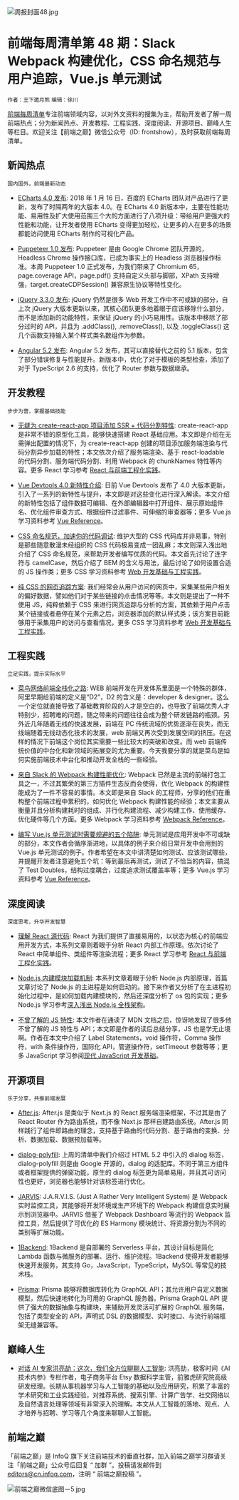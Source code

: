![周报封面48.jpg](http://upload-images.jianshu.io/upload_images/1647496-791110b4c5c94053.jpg?imageMogr2/auto-orient/strip%7CimageView2/2/w/1240)

# 前端每周清单第 48 期：Slack Webpack 构建优化，CSS 命名规范与用户追踪，Vue.js 单元测试

`作者：王下邀月熊` `编辑：徐川`

[前端每周清单](http://www.infoq.com/cn/FE-Weekly)专注前端领域内容，以对外文资料的搜集为主，帮助开发者了解一周前端热点；分为新闻热点、开发教程、工程实践、深度阅读、开源项目、巅峰人生等栏目。欢迎关注【前端之巅】微信公众号（ID: frontshow），及时获取前端每周清单。

## 新闻热点

`国内国外，前端最新动态`

* [ECharts 4.0 发布](https://parg.co/Uk5): 2018 年 1 月 16 日，百度的 ECharts 团队对产品进行了更新，发布了时隔两年的大版本 4.0。在 ECharts 4.0 新版本中，主要在性能功能、易用性及扩大使用范围三个大的方面进行了八项升级：带给用户更强大的性能和功能，让开发者使用 ECharts 变得更加轻松，让更多的人在更多的场景都能访问使用 ECharts 制作的可视化产品。

* [Puppeteer 1.0 发布](https://parg.co/U8n): Puppeteer 是由 Google Chrome 团队开源的，Headless Chrome 操作接口库，已成为事实上的 Headless 浏览器操作标准。本周 Puppeteer 1.0 正式发布，为我们带来了 Chromium 65，page.coverage API，page.pdf() 支持自定义头部与脚部，XPath 支持增强，target.createCDPSession() 兼容原生协议等特性变化。

* [jQuery 3.3.0 发布](https://parg.co/UkP): jQuery 仍然是很多 Web 开发工作中不可或缺的部分，自上次 jQuery 大版本更新以来，其核心团队更多地着眼于应该移除什么部分，而不是添加新的功能特性，来保证 jQuery 的小巧易用性。该版本中移除了部分过时的 API，并且为 .addClass(), .removeClass(), 以及 .toggleClass() 这几个函数支持输入某个样式类名数组作为参数。

* [Angular 5.2 发布](https://parg.co/UkF): Angular 5.2 发布，其可以直接替代之前的 5.1 版本，包含了部分错误修复与性能提升。新版本中，优化了对于模板的类型检查，添加了对于 TypeScript 2.6 的支持，优化了 Router 参数与数据继承。

## 开发教程

`步步为营，掌握基础技能`

* [无缝为 create-react-app 项目添加 SSR + 代码分割特性](https://parg.co/Ukg): create-react-app 是非常不错的原型化工具，能够快速搭建 React 基础应用。本文即是介绍在无需弹出配置的情况下，为 create-react-app 创建的项目添加服务端渲染与代码分割异步加载的特性；本文依次介绍了服务端渲染、基于 react-loadable 的代码分割、服务端代码分割、利用 Webpack 的 chunkNames 特性等内容。更多 React 学习参考 [React 与前端工程化实践](https://parg.co/U0I)。

- [Vue Devtools 4.0 新特性介绍](https://parg.co/U8O): 日前 Vue Devtools 发布了 4.0 大版本更新，引入了一系列的新特性与提升，本文即是对这些变化进行深入解读。本文介绍的新特性包括了组件数据可编辑、在外部编辑器中打开组件、展示原始组件名、优化组件审查方式、根据组件过滤事件、可伸缩的审查器等；更多 Vue.js 学习资料参考 [Vue Reference](https://parg.co/UHc)。

- [CSS 命名规范，加速你的代码调试](https://parg.co/UkE): 维护大型的 CSS 代码库并非易事，特别是那些随意散漫未经组织的 CSS 代码极易变成一团乱麻；本文则深入浅出地介绍了 CSS 命名规范，来帮助开发者编写优质的代码。本文首先讨论了连字符与 camelCase，然后介绍了 BEM 的含义与用法，最后讨论了如何设置合适的 JS 操作类；更多 CSS 学习资料参考 [Web 开发基础与工程实践](https://parg.co/bMe)。

* [纯 CSS 的网页追踪方案](https://github.com/jbtronics/CrookedStyleSheets): 我们经常会从用户访问的网页中，采集某些用户相关的偏好数据，譬如他们对于某些链接的点击情况等等。本文则是提出了一种不使用 JS，纯粹依赖于 CSS 来进行网页追踪与分析的方案，其依赖于用户点击某个链接或者悬停在某个元素之后，浏览器添加的默认样式类；该方案目前能够用于采集用户的访问与查看情况，更多 CSS 学习资料参考 [Web 开发基础与工程实践](https://parg.co/bMe)。

## 工程实践

`立足实践，提示实际水平`

* [菜鸟网络前端全栈化之路](https://parg.co/Uk9): WEB 前端开发在开发体系里面是一个特殊的群体，阿里早期给前端的定义是“D2”，D2 的含义是：developer & designer。这么一个定位就直接导致了基础教育阶段的人才是空白的，也导致了前端优秀人才特别少，招聘难的问题，随之带来的问题往往会成为整个研发链路的瓶颈。另外近几年随着无线的快速发展，前端在 PC 传统流域的优势逐渐在丧失，而无线端随着无线动态化技术的发展，web 前端又再次受到发展空间的挤压。在这样的情况下前端这个岗位其实需要一些比较大的突破和改变。而 web 前端传统价值的中台化和新领域的拓展变的尤为重要。今天我要分享的就是菜鸟是如何实施前端技术中台化和推动开发全栈的一些经验。

* [来自 Slack 的 Webpack 构建性能优化](https://parg.co/UkI): Webpack 已然是主流的前端打包工具之一，不过其繁荣的第三方插件生态反而会使得，优化 Webpack 的构建性能成为了一件不容易的事情。本文即是来自 Slack 的工程师，分享的他们在重构整个前端过程中累积的，如何优化 Webpack 构建性能的经验；本文主要从衡量并且分析构建耗时的组成、并行化构建流程、减少构建工作、使用缓存、优化硬件等几个方面。更多 Webpack 学习资料参考 [Webpack Reference](https://parg.co/UkT)。

- [编写 Vue.js 单元测试时需要规避的五个陷阱](https://parg.co/UkZ): 单元测试是应用开发中不可或缺的部分，本文作者会循序渐进地，以具体的例子来介绍日常开发中会用到的 Vue.js 单元测试的例子。作者希望在本文中讲清楚如何测试、应该测试哪些，并提醒开发者注意避免五个坑：等到最后再测试，测试了不恰当的内容，搞混了 Test Doubles，结构过度耦合，过度追求测试覆盖率等；更多 Vue.js 学习资料参考 [Vue Reference](https://parg.co/UHc)。

## 深度阅读

`深度思考，升华开发智慧`

* [理解 React 源代码](https://parg.co/UVD): React 为我们提供了直接易用的，以状态为核心的前端应用开发方式，本系列文章则着眼于分析 React 内部工作原理。依次讨论了 React 中简单组件、类组件等渲染流程；更多 React 学习参考 [React 与前端工程化实践](https://parg.co/U0I)。

* [Node.js 内建模块加载机制](https://parg.co/Ukj): 本系列文章着眼于分析 Node.js 内部原理，首篇文章讨论了 Node.js 的主进程是如何启动的。接下来作者又分析了在主进程初始化过程中，是如何加载内建模块的，然后还深度分析了 os 包的实现；更多 Node.js 学习参考[深入浅出 Node.js 全栈架构](https://parg.co/b2s)。

* [不曾了解的 JS 特性](https://parg.co/UkL): 本文作者在通读了 MDN 文档之后，惊讶地发现了很多他不曾了解的 JS 特性与 API；本文即是作者的读后总结分享，JS 也是学无止境啊。作者在本文中介绍了 Label Statements，void 操作符，Comma 操作符，with 条件操作符，国际化 API，管道操作符，setTimeout 参数等等；更多 JavaScript 学习参阅[现代 JavaScript 开发基础](https://parg.co/bxN)。

## 开源项目

`乐于分享，共推前端发展`

* [After.js](https://github.com/jaredpalmer/after.js): After.js 是类似于 Next.js 的 React 服务端渲染框架，不过其是由了 React Router 作为路由系统，而不像 Next.js 那样自建路由系统。After.js 同样践行了组件即路由的理念，支持基于路由的代码分割、基于路由的变换、分析、数据加载、数据预加载等。

* [dialog-polyfill](https://github.com/GoogleChrome/dialog-polyfill): 上周的清单中我们介绍过 HTML 5.2 中引入的 dialog 标签，dialog-polyfill 则是由 Google 开源的，dialog 的适配库。不同于第三方组件或者框架提供的弹窗功能，原生的 dialog 标签更为简单易用，并且其可访问性也更好，浏览器也能够针对该标签进行优化。

* [JARVIS](https://github.com/zouhir/jarvis): J.A.R.V.I.S. (Just A Rather Very Intelligent System) 是 Webpack 实时监控工具，其能够将开发环境或生产环境下的 Webpack 构建信息实时展示到浏览器中。JARVIS 借鉴了 Webpack Dashboard 等流行的 Webpack 监控工具，然后提供了可优化的 ES Harmony 模块统计、将资源分割为不同的类别等扩展功能。

- [1Backend](https://github.com/1backend/1backend): 1Backend 是自部署的 Serverless 平台，其设计目标是简化 Lambda 函数与微服务的部署、运行、维护流程。1Backend 使得开发者能够快速开发服务，其支持 Go，JavaScript，TypeScript，MySQL 等常见的技术栈。

* [Prisma](https://github.com/graphcool/prisma): Prisma 能够将数据库转化为 GraphQL API；其允许用户自定义数据模型，然后快速地转化为可用的 GraphQL 服务器。Prisma GraphQL API 提供了强大的数据抽象与构建块，来辅助开发灵活可扩展的 GraphQL 服务端，包括了类型安全的 API，声明式 DSL 的数据模型、实时接口、与流行前端框架无缝兼容等。

## 巅峰人生

* [对话 AI 专家洪亮劼：这次，我们全方位聊聊人工智能](https://parg.co/Uky): 洪亮劼，极客时间《AI 技术内参》专栏作者，电子商务平台 Etsy 数据科学主管，前雅虎研究院高级研发经理。长期从事机器学习与人工智能的基础以及应用研究，积累了丰富的学术研究和工业实践经验，对推荐系统、搜索引擎、计算广告学、社交网络以及自然语言处理等领域有非常深入的理解。本文从人工智能的落地、观点、人才培养与招聘、学习等几个角度来聊聊人工智能。

## 前端之巅

「前端之巅」是 InfoQ 旗下关注前端技术的垂直社群，加入前端之巅学习群请关注「前端之巅」公众号后回复 “ 加群 ”。投稿请发邮件到 editors@cn.infoq.com，注明 “ 前端之巅投稿 ”。

![前端之巅微信底图－5.jpg](http://upload-images.jianshu.io/upload_images/1647496-01712a993d2b23de.jpg?imageMogr2/auto-orient/strip%7CimageView2/2/w/1240)
